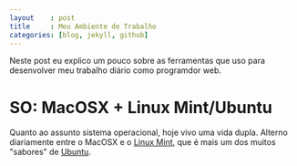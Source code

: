 ```yaml
---
layout    : post
title     : Meu Ambiente de Trabalho
categories: [blog, jekyll, github]
---
```


Neste post eu explico um pouco sobre as ferramentas que uso para desenvolver meu trabalho diário
como programdor web.

SO: MacOSX + Linux Mint/Ubuntu
==============================

Quanto ao assunto sistema operacional, hoje vivo uma vida dupla. Alterno diariamente entre 
o MacOSX e o [Linux Mint](http://linuxmint.com), que é mais um dos muitos "sabores" de [Ubuntu](http://ubuntu.com).

